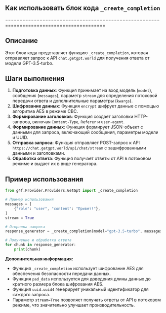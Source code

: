 ## Как использовать блок кода `_create_completion`
=========================================================================================

Описание
-------------------------
Этот блок кода представляет функцию `_create_completion`, которая отправляет запрос к API `chat.getgpt.world` для получения ответа от модели GPT-3.5-turbo. 

Шаги выполнения
-------------------------
1. **Подготовка данных**: Функция принимает на вход модель (`model`), сообщения (`messages`), параметр `stream` для определения потоковой передачи ответа и дополнительные параметры (`kwargs`).
2. **Шифрование данных**: Функция `encrypt` шифрует данные с помощью алгоритма AES в режиме CBC.
3. **Формирование заголовков**: Функция создает заголовки HTTP-запроса, включая `Content-Type`, `Referer` и `user-agent`.
4. **Формирование данных**: Функция формирует JSON-объект с данными для запроса, включающий сообщения, параметры модели и UUID.
5. **Отправка запроса**: Функция отправляет POST-запрос к API `https://chat.getgpt.world/api/chat/stream` с зашифрованными данными и заголовками.
6. **Обработка ответа**: Функция получает ответы от API в потоковом режиме и выдает их в виде генератора.

Пример использования
-------------------------

```python
from g4f.Provider.Providers.GetGpt import _create_completion

# Пример использования
messages = [
    {"role": "user", "content": "Привет!"},
]
stream = True

# Отправка запроса
response_generator = _create_completion(model="gpt-3.5-turbo", messages=messages, stream=stream)

# Получение и обработка ответа
for chunk in response_generator:
    print(chunk)
```

**Дополнительная информация:**

* Функция `_create_completion` использует шифрование AES для обеспечения безопасности передачи данных.
* Функция `pad_data` используется для доведения длины данных до кратного размера блока шифрования AES.
* Функция `uuid.uuid4` генерирует уникальный идентификатор для каждого запроса. 
* Параметр `stream=True` позволяет получать ответы от API в потоковом режиме, что значительно улучшает производительность.